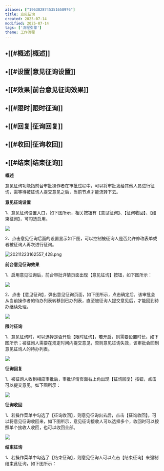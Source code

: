 ```yaml
---
aliases: ["1963828745351658976"]
title: 意见征询
created: 2025-07-14
modified: 2025-07-14
tags: ['流程引擎']
theme: 工作流程
---
```


## •[[#概述|概述]]

## •[[#设置|意见征询设置]]

## •[[#效果|前台意见征询效果]]

## •[[#限时|限时征询]]

## •[[#回复|征询回复]]

## •[[#收回|征询收回]]

## •[[#结束|结束征询]]

**概述**

意见征询功能指前台审批操作者在审批过程中，可以将审批发给其他人员进行征询，需等待被征询人提交意见之后，当前节点才能流转下去。

**意见征询设置**

1、意见征询设置入口，如下图所示，相关按钮有【意见征询】、【征询收回】、【结束征询】，可勾选启用。

![](https://myhelpdoc.oss-cn-heyuan.aliyuncs.com/mdimages/ba430da14f306e208403f9265872cb29.jpg)

2、点击意见征询后面的设置显示如下图，可以控制被征询人是否允许修改表单或者被征询人再次进行征询。

![](c02b114e2cb40f2997fbe86124d0d8d7.jpg "20211223162557_428.png")

**前台意见征询效果**

1、启用意见征询后，前台审批详情页面出现【意见征询】按钮，如下图所示：

**![](https://myhelpdoc.oss-cn-heyuan.aliyuncs.com/mdimages/0f25fe69736465cd83de8b14c15424ee.jpg)**

2、点击【意见征询】，弹出意见征询页面，如下图所示，点击确定后，该审批会从当前操作者的待办列表转移到已办列表，直至被征询人提交意见后，才能回到待办继续处理。

![](https://myhelpdoc.oss-cn-heyuan.aliyuncs.com/mdimages/c79cea8866f6720a385c3da9035a63ae.jpg)

**限时征询**

1、意见征询时，可以选择是否开启【限时征询】，若开启，则需要设置时长，如下图所示；被征询人需要在规定时间内提交意见，否则意见征询失效，该审批会回到意见征询人的待办列表。

![](https://myhelpdoc.oss-cn-heyuan.aliyuncs.com/mdimages/bcae622170ea1a8b8c637752a11c16b8.jpg)

**征询回复**

1、被征询人收到相应审批后，审批详情页面右上角出现【征询回复】按钮，点击可以提交意见，如下图所示：

![](https://myhelpdoc.oss-cn-heyuan.aliyuncs.com/mdimages/a4c3579c520e71e1f244f772566ab063.jpg)

**征询收回**

1、若操作菜单中勾选了【征询收回】，则意见征询出去后，点击【征询收回】，可以将意见征询收回来，如下图所示，意见征询接收人可以选择多个，收回时可以按照单个接收人收回，也可以收回全部。

![](https://myhelpdoc.oss-cn-heyuan.aliyuncs.com/mdimages/599920ac175c02c00c13a4115c3d54bf.jpg)

**结束征询**

1、若操作菜单中勾选了【结束征询】，则意见征询人可以点击【结束征询】来强制结束此征询，如下图所示：


